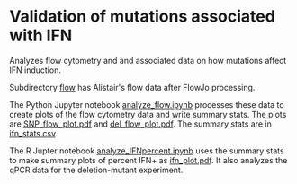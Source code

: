 # Validation of mutations associated with IFN

Analyzes flow cytometry and and associated data on how mutations affect IFN induction.

Subdirectory [flow](flow) has Alistair's flow data after FlowJo processing.

The Python Jupyter notebook [analyze_flow.ipynb](analyze_flow.ipynb) processes these data to create plots of the flow cytometry data and write summary stats.
The plots are [SNP_flow_plot.pdf](SNP_flow_plot.pdf) and [del_flow_plot.pdf](del_flow_plot.pdf).
The summary stats are in [ifn_stats.csv](ifn_stats.csv).

The R Jupter notebook [analyze_IFNpercent.ipynb](analyze_IFNpercent.ipynb) uses the summary stats to make summary plots of percent IFN+ as [ifn_plot.pdf](ifn_plot.pdf).
It also analyzes the qPCR data for the deletion-mutant experiment.
